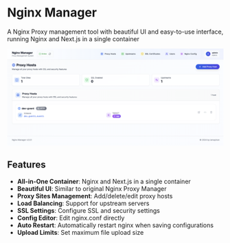 # Nginx Manager

A Nginx Proxy management tool with beautiful UI and easy-to-use interface, running Nginx and Next.js in a single container

![screenshot](screenshot.png)

## Features

- **All-in-One Container**: Nginx and Next.js in a single container
- **Beautiful UI**: Similar to original Nginx Proxy Manager
- **Proxy Sites Management**: Add/delete/edit proxy hosts
- **Load Balancing**: Support for upstream servers
- **SSL Settings**: Configure SSL and security settings
- **Config Editor**: Edit nginx.conf directly
- **Auto Restart**: Automatically restart nginx when saving configurations
- **Upload Limits**: Set maximum file upload size

